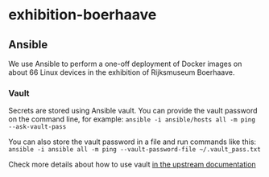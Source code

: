 # exhibition-boerhaave

## Ansible

We use Ansible to perform a one-off deployment of Docker images on about 66
Linux devices in the exhibition of Rijksmuseum Boerhaave.

### Vault

Secrets are stored using Ansible vault. You can provide the vault password on
the command line, for example:
`ansible -i ansible/hosts all -m ping --ask-vault-pass`

You can also store the vault password in a file and run commands like this:
`ansible -i ansible all -m ping --vault-password-file ~/.vault_pass.txt`

Check more details about how to use vault [in the upstream
documentation](http://docs.ansible.com/ansible/latest/playbooks_vault.html)
